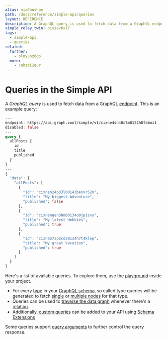 ```yaml
---
alias: nia9nushae
path: /docs/reference/simple-api/queries
layout: REFERENCE
description: A GraphQL query is used to fetch data from a GraphQL endpoint.
simple_relay_twin: oiviev0xi7
tags:
  - simple-api
  - queries
related:
  further:
    - ol0yuoz6go
  more:
    - cahzai2eur
---
```


# Queries in the Simple API

A *GraphQL query* is used to fetch data from a GraphQL [endpoint](!alias-yahph3foch#project-endpoints). This is an example query:

```graphql
---
endpoint: https://api.graph.cool/simple/v1/cixne4sn40c7m0122h8fabni1
disabled: false
---
query {
  allPosts {
    id
    title
    published
  }
}
---
{
  "data": {
    "allPosts": [
      {
        "id": "cixnen24p33lo0143bexvr52n",
        "title": "My biggest Adventure",
        "published": false
      },
      {
        "id": "cixnenqen38mb0134o0jp1svy",
        "title": "My latest Hobbies",
        "published": true
      },
      {
        "id": "cixneo7zp3cda0134h7t4klep",
        "title": "My great Vacation",
        "published": true
      }
    ]
  }
}
```

Here's a list of available queries. To explore them, use the [playground](!alias-oe1ier4iej) inside your project.

* For every [type](!alias-ij2choozae) in your [GraphQL schema](!alias-ahwoh2fohj), so called type queries will be generated to fetch [single](!alias-ua6eer7shu) or [multiple nodes](!alias-pa2aothaec) for that type.
* Queries can be used to [traverse the data graph](!alias-aihaeph5ip) whenever there's a [relation](!alias-goh5uthoc1).
* Additionally, [custom queries]() can be added to your API using [Schema Extensions]()

Some queries support [query arguments](!alias-ohrai1theo) to further control the query response.
